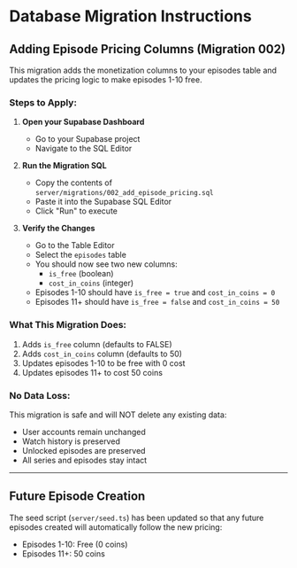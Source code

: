 # Database Migration Instructions

## Adding Episode Pricing Columns (Migration 002)

This migration adds the monetization columns to your episodes table and updates the pricing logic to make episodes 1-10 free.

### Steps to Apply:

1. **Open your Supabase Dashboard**
   - Go to your Supabase project
   - Navigate to the SQL Editor

2. **Run the Migration SQL**
   - Copy the contents of `server/migrations/002_add_episode_pricing.sql`
   - Paste it into the Supabase SQL Editor
   - Click "Run" to execute

3. **Verify the Changes**
   - Go to the Table Editor
   - Select the `episodes` table
   - You should now see two new columns:
     - `is_free` (boolean)
     - `cost_in_coins` (integer)
   - Episodes 1-10 should have `is_free = true` and `cost_in_coins = 0`
   - Episodes 11+ should have `is_free = false` and `cost_in_coins = 50`

### What This Migration Does:

1. Adds `is_free` column (defaults to FALSE)
2. Adds `cost_in_coins` column (defaults to 50)
3. Updates episodes 1-10 to be free with 0 cost
4. Updates episodes 11+ to cost 50 coins

### No Data Loss:

This migration is safe and will NOT delete any existing data:
- User accounts remain unchanged
- Watch history is preserved
- Unlocked episodes are preserved
- All series and episodes stay intact

---

## Future Episode Creation

The seed script (`server/seed.ts`) has been updated so that any future episodes created will automatically follow the new pricing:
- Episodes 1-10: Free (0 coins)
- Episodes 11+: 50 coins
